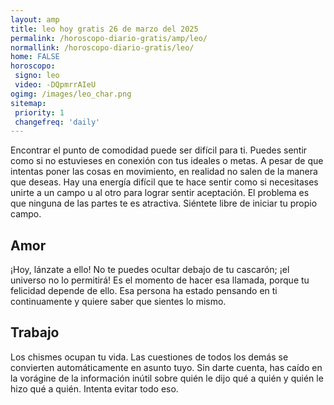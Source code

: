 ```yaml
---
layout: amp
title: leo hoy gratis 26 de marzo del 2025 
permalink: /horoscopo-diario-gratis/amp/leo/
normallink: /horoscopo-diario-gratis/leo/
home: FALSE
horoscopo:
 signo: leo
 video: -DQpmrrAIeU
ogimg: /images/leo_char.png
sitemap:
 priority: 1
 changefreq: 'daily'
---
```



Encontrar el punto de comodidad puede ser difícil para ti. Puedes sentir como si no estuvieses en conexión con tus ideales o metas. A pesar de que intentas poner las cosas en movimiento, en realidad no salen de la manera que deseas. Hay una energía difícil que te hace sentir como si necesitases unirte a un campo u al otro para lograr sentir aceptación. El problema es que ninguna de las partes te es atractiva. Siéntete libre de iniciar tu propio campo.

## Amor

¡Hoy, lánzate a ello! No te puedes ocultar debajo de tu cascarón; ¡el universo no lo permitirá! Es el momento de hacer esa llamada, porque tu felicidad depende de ello. Esa persona ha estado pensando en ti continuamente y quiere saber que sientes lo mismo.

## Trabajo

Los chismes ocupan tu vida. Las cuestiones de todos los demás se convierten automáticamente en asunto tuyo. Sin darte cuenta, has caído en la vorágine de la información inútil sobre quién le dijo qué a quién y quién le hizo qué a quién. Intenta evitar todo eso.